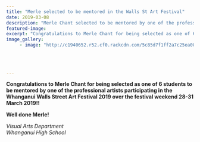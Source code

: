 ```yaml
---
title: "Merle selected to be mentored in the Walls St Art Festival"
date: 2019-03-08
description: "Merle Chant selected to be mentored by one of the professional artists participating in the Whanganui Walls Street Art Festival.."
featured-image: 
excerpt: "Congratulations to Merle Chant for being selected as one of 6 students to be mentored by one of the professional artists participating in the Whanganui Walls Street Art Festival 2019"
image_gallery:
	 - image: "http://c1940652.r52.cf0.rackcdn.com/5c85d7f1ff2a7c25ea00034e/Merle-Chant-500.jpg"
	
	
	
	
---
```


<p><strong>Congratulations to Merle Chant for being selected as one of 6 students to be mentored by one of the professional artists participating in the Whanganui Walls Street Art Festival 2019 over the festival weekend 28-31 March 2019!!</strong></p>
<p><strong>Well done Merle!</strong></p>
<p><em>Visual Arts Department</em><br /><em>Whanganui High School</em></p>


